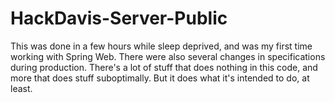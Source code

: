 # HackDavis-Server-Public
This was done in a few hours while sleep deprived, and was my first time working with Spring Web. There were also several changes in specifications during production. There's a lot of stuff that does nothing in this code, and more that does stuff suboptimally. But it does what it's intended to do, at least.
